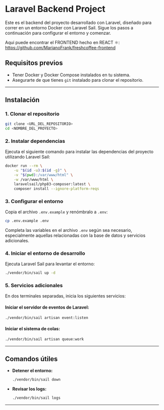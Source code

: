 
# Laravel Backend Project

Este es el backend del proyecto desarrollado con Laravel, diseñado para correr en un entorno Docker con Laravel Sail. Sigue los pasos a continuación para configurar el entorno y comenzar.

Aqui puede encontrar el FRONTEND hecho en REACT ⚛️: https://github.com/MarianoFrank/freshcoffee-frontend

## Requisitos previos

- Tener Docker y Docker Compose instalados en tu sistema.
- Asegurarte de que tienes `git` instalado para clonar el repositorio.

---

## Instalación

### 1. Clonar el repositorio

```bash
git clone <URL_DEL_REPOSITORIO>
cd <NOMBRE_DEL_PROYECTO>
```

### 2. Instalar dependencias

Ejecuta el siguiente comando para instalar las dependencias del proyecto utilizando Laravel Sail:

```bash
docker run --rm \
    -u "$(id -u):$(id -g)" \
    -v "$(pwd):/var/www/html" \
    -w /var/www/html \
    laravelsail/php83-composer:latest \
    composer install --ignore-platform-reqs
```

### 3. Configurar el entorno

Copia el archivo `.env.example` y renómbralo a `.env`:

```bash
cp .env.example .env
```

Completa las variables en el archivo `.env` según sea necesario, especialmente aquellas relacionadas con la base de datos y servicios adicionales.

### 4. Iniciar el entorno de desarrollo

Ejecuta Laravel Sail para levantar el entorno:

```bash
./vendor/bin/sail up -d
```

### 5. Servicios adicionales

En dos terminales separadas, inicia los siguientes servicios:

#### Iniciar el servidor de eventos de Laravel:

```bash
./vendor/bin/sail artisan event:listen
```

#### Iniciar el sistema de colas:

```bash
./vendor/bin/sail artisan queue:work
```

---

## Comandos útiles

- **Detener el entorno:**  
  ```bash
  ./vendor/bin/sail down
  ```

- **Revisar los logs:**  
  ```bash
  ./vendor/bin/sail logs
  ```

---
